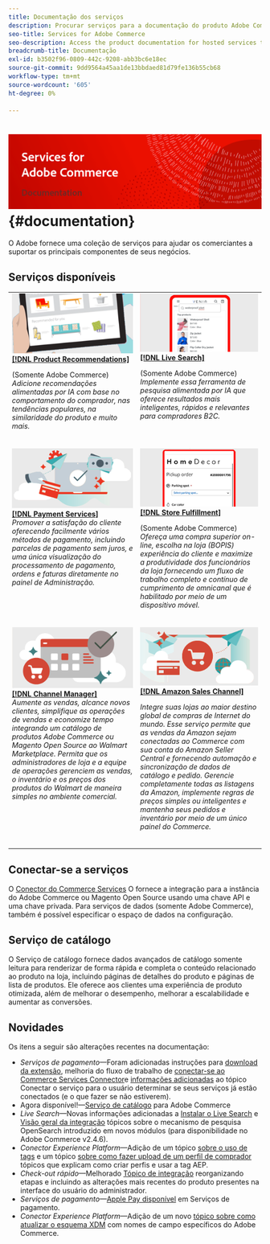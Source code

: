 ```yaml
---
title: Documentação dos serviços
description: Procurar serviços para a documentação do produto Adobe Commerce
seo-title: Services for Adobe Commerce
seo-description: Access the product documentation for hosted services that help Adobe Commerce and Magento Open Source merchants support key components of their business.
breadcrumb-title: Documentação
exl-id: b3502f96-0809-442c-9208-abb3bc6e18ec
source-git-commit: 9dd9564a45aa1de13bbdaed81d79fe136b55cb68
workflow-type: tm+mt
source-wordcount: '605'
ht-degree: 0%

---
```


# <!-- use banner as heading -->![Documentação dos serviços](./assets/banner-services-home.png) {#documentation}

O Adobe fornece uma coleção de serviços para ajudar os comerciantes a suportar os principais componentes de seus negócios.

## Serviços disponíveis

<table>
<tr>
   <td valign="top">
       <img alt="[!UICONTROL Product Recommendations]" src="assets/product-recs.png" />
    <div><a href="https://experienceleague.adobe.com/docs/commerce-merchant-services/product-recommendations/overview.html">
    <strong>[!DNL Product Recommendations]</strong></a>
    </div>
    <p>(Somente Adobe Commerce)<br><em>Adicione recomendações alimentadas por IA com base no comportamento do comprador, nas tendências populares, na similaridade do produto e muito mais.</em></p>
    </br>
  </td>
  <td valign="top">
      <img alt="[!DNL Live Search]" src="assets/live-search.png" />
    <div>
    <a href="https://experienceleague.adobe.com/docs/commerce-merchant-services/live-search/overview.html"><strong>[!DNL Live Search]</strong></a>
    </div>
    <p>(Somente Adobe Commerce)<br><em>Implemente essa ferramenta de pesquisa alimentada por IA que oferece resultados mais inteligentes, rápidos e relevantes para compradores B2C.</em></p>
    </br>
  </td>
</tr>
<tr>
  <td valign="top">
    <img alt="[!DNL Payment Services]" src="assets/payment-services.png"/>
    <div>
    <a href="https://experienceleague.adobe.com/docs/commerce-merchant-services/payment-services/guide-overview.html"><strong>[!DNL Payment Services]</strong></a>
    </div>
    <em>Promover a satisfação do cliente oferecendo facilmente vários métodos de pagamento, incluindo parcelas de pagamento sem juros, e uma única visualização do processamento de pagamento, ordens e faturas diretamente no painel de Administração.</em>
    </br>
  </td>
  <td valign="top">
    <img alt="Arquivo de Cumprimento" src="assets/store-fulfillment-landing-graphic.png"/>
    <div><a href="https://experienceleague.adobe.com/docs/commerce-merchant-services/store-fulfillment/guide-overview.html">
    <strong>[!DNL Store Fulfillment]</strong></a>
    </div>
    <p>(Somente Adobe Commerce)<br><em>Ofereça uma compra superior on-line, escolha na loja (BOPIS) experiência do cliente e maximize a produtividade dos funcionários da loja fornecendo um fluxo de trabalho completo e contínuo de cumprimento de omnicanal que é habilitado por meio de um dispositivo móvel.</em></p>
    </br>
  </td>
  </tr>
  <tr>
   <td valign="top">
    <img alt="[!DNL Channel Manager]" src="assets/channel-manager.png"/>
    <div>
    <a href="https://experienceleague.adobe.com/docs/commerce-channels/channel-manager/guide-overview.html"><strong>[!DNL Channel Manager]</strong></a>
    </div>
    <em>Aumente as vendas, alcance novos clientes, simplifique as operações de vendas e economize tempo integrando um catálogo de produtos Adobe Commerce ou Magento Open Source ao Walmart Marketplace. Permita que os administradores de loja e a equipe de operações gerenciem as vendas, o inventário e os preços dos produtos do Walmart de maneira simples no ambiente comercial.</em>
    </br>
  </td>
    <td valign="top">
       <img alt="Canal de vendas da Amazon" src="assets/amazon-channel.png" />
    <div><a href="https://experienceleague.adobe.com/docs/commerce-channels/amazon/guide-overview.html">
    <strong>[!DNL Amazon Sales Channel]</strong></a>
    </div>
    <p><em>Integre suas lojas ao maior destino global de compras de Internet do mundo. Esse serviço permite que as vendas da Amazon sejam conectadas ao Commerce com sua conta do Amazon Seller Central e fornecendo automação e sincronização de dados de catálogo e pedido. Gerencie completamente todas as listagens da Amazon, implemente regras de preços simples ou inteligentes e mantenha seus pedidos e inventário por meio de um único painel do Commerce.</em></p>
    </br>
  </td>
</tr>
</table>

## Conectar-se a serviços

O [Conector do Commerce Services](saas.md) O fornece a integração para a instância do Adobe Commerce ou Magento Open Source usando uma chave API e uma chave privada. Para serviços de dados (somente Adobe Commerce), também é possível especificar o espaço de dados na configuração.

## Serviço de catálogo

O Serviço de catálogo fornece dados avançados de catálogo somente leitura para renderizar de forma rápida e completa o conteúdo relacionado ao produto na loja, incluindo páginas de detalhes do produto e páginas de lista de produtos. Ele oferece aos clientes uma experiência de produto otimizada, além de melhorar o desempenho, melhorar a escalabilidade e aumentar as conversões.

## Novidades

Os itens a seguir são alterações recentes na documentação:

* *Serviços de pagamento*—Foram adicionadas instruções para [download da extensão](https://experienceleague.adobe.com/docs/commerce-merchant-services/payment-services/get-started/install.html#download-the-extension), melhoria do fluxo de trabalho de [conectar-se ao Commerce Services Connector](https://experienceleague.adobe.com/docs/commerce-merchant-services/payment-services/get-started/connect.html)e [informações adicionadas](https://experienceleague.adobe.com/docs/commerce-merchant-services/payment-services/get-started/connect.html) ao tópico Conectar o serviço para o usuário determinar se seus serviços já estão conectados (e o que fazer se não estiverem).
* Agora disponível!—[Serviço de catálogo](https://experienceleague.adobe.com/docs/commerce-merchant-services/catalog-service/overview.html) para Adobe Commerce
* *Live Search*—Novas informações adicionadas a [Instalar o Live Search](https://experienceleague.adobe.com/docs/commerce-merchant-services/live-search/onboard/install.html) e [Visão geral da integração](https://experienceleague.adobe.com/docs/commerce-merchant-services/live-search/onboard/onboarding-overview.html) tópicos sobre o mecanismo de pesquisa OpenSearch introduzido em novos módulos (para disponibilidade no Adobe Commerce v2.4.6).
* *Conector Experience Platform*—Adição de um tópico [sobre o uso de tags](https://experienceleague.adobe.com/docs/commerce-merchant-services/experience-platform-connector/event-forwarding/using-tags.html) e um tópico [sobre como fazer upload de um perfil de comprador](https://experienceleague.adobe.com/docs/commerce-merchant-services/experience-platform-connector/fundamentals/profile.html) tópicos que explicam como criar perfis e usar a tag AEP.
* *Check-out rápido*—Melhorado [Tópico de integração](https://experienceleague.adobe.com/docs/commerce-merchant-services/quick-checkout/getting-started/onboarding.html) reorganizando etapas e incluindo as alterações mais recentes do produto presentes na interface do usuário do administrador.
* *Serviços de pagamento*—[Apple Pay disponível](https://experienceleague.adobe.com/docs/commerce-merchant-services/payment-services/payments-options.html#apple-pay-button) em Serviços de pagamento.
* *Conector Experience Platform*—Adição de um novo [tópico sobre como atualizar o esquema XDM](https://experienceleague.adobe.com/docs/commerce-merchant-services/experience-platform-connector/fundamentals/update-xdm.html) com nomes de campo específicos do Adobe Commerce.
